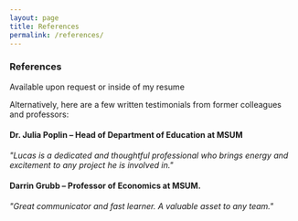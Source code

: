 ```yaml
---
layout: page
title: References
permalink: /references/
---
```


### References

Available upon request or inside of my resume

Alternatively, here are a few written testimonials from former colleagues and professors:

#### Dr. Julia Poplin – Head of Department of Education at MSUM 
_"Lucas is a dedicated and thoughtful professional who brings energy and excitement to any project he is involved in."_

#### Darrin Grubb – Professor of Economics at MSUM.  
_"Great communicator and fast learner. A valuable asset to any team."_
